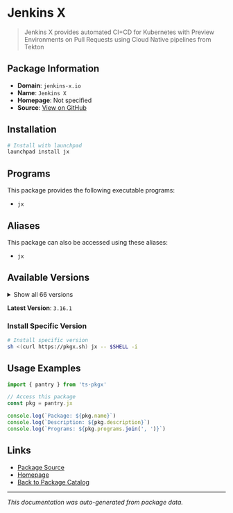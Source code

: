 # Jenkins X

> Jenkins X provides automated CI+CD for Kubernetes with Preview Environments on Pull Requests using Cloud Native pipelines from Tekton

## Package Information

- **Domain**: `jenkins-x.io`
- **Name**: `Jenkins X`
- **Homepage**: Not specified
- **Source**: [View on GitHub](https://github.com/pkgxdev/pantry/tree/main/projects/jenkins-x.io/package.yml)

## Installation

```bash
# Install with launchpad
launchpad install jx
```

## Programs

This package provides the following executable programs:

- `jx`

## Aliases

This package can also be accessed using these aliases:

- `jx`

## Available Versions

<details>
<summary>Show all 66 versions</summary>

- `3.16.1`, `3.16.0`, `3.11.116`, `3.11.113`, `3.11.111`
- `3.11.108`, `3.11.107`, `3.11.105`, `3.11.92`, `3.11.90`
- `3.11.87`, `3.11.81`, `3.11.78`, `3.11.77`, `3.11.76`
- `3.11.75`, `3.11.74`, `3.11.71`, `3.11.70`, `3.11.69`
- `3.11.66`, `3.11.65`, `3.11.63`, `3.11.56`, `3.11.52`
- `3.11.49`, `3.11.48`, `3.11.45`, `3.11.44`, `3.11.41`
- `3.11.39`, `3.11.38`, `3.11.27`, `3.11.26`, `3.11.25`
- `3.11.24`, `3.11.21`, `3.11.17`, `3.11.14`, `3.11.11`
- `3.11.10`, `3.11.8`, `3.11.7`, `3.11.5`, `3.11.4`
- `3.11.2`, `3.11.1`, `3.11.0`, `3.10.182`, `3.10.181`
- `3.10.180`, `3.10.178`, `3.10.177`, `3.10.176`, `3.10.172`
- `3.10.170`, `3.10.169`, `3.10.167`, `3.10.166`, `3.10.161`
- `3.10.160`, `3.10.158`, `3.10.157`, `3.10.156`, `3.10.155`
- `3.10.154`

</details>

**Latest Version**: `3.16.1`

### Install Specific Version

```bash
# Install specific version
sh <(curl https://pkgx.sh) jx -- $SHELL -i
```

## Usage Examples

```typescript
import { pantry } from 'ts-pkgx'

// Access this package
const pkg = pantry.jx

console.log(`Package: ${pkg.name}`)
console.log(`Description: ${pkg.description}`)
console.log(`Programs: ${pkg.programs.join(', ')}`)
```

## Links

- [Package Source](https://github.com/pkgxdev/pantry/tree/main/projects/jenkins-x.io/package.yml)
- [Homepage](#)
- [Back to Package Catalog](../../package-catalog.md)

---

*This documentation was auto-generated from package data.*
